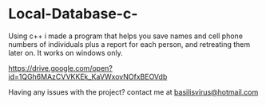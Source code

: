 # Local-Database-c-
Using c++ i made a program that helps you save names and cell phone numbers of individuals plus a report for each person, and retreating them later on. It works on windows only.

https://drive.google.com/open?id=1QGh6MAzCVVKKEk_KaVWxovNOfxBEOVdb

Having any issues with the project? contact me at basilisvirus@hotmail.com
